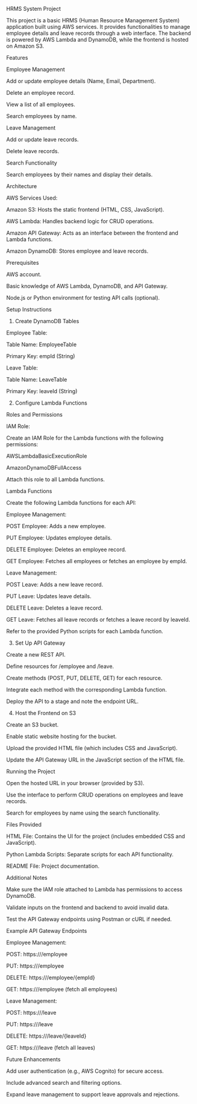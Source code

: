 HRMS System Project

This project is a basic HRMS (Human Resource Management System) application built using AWS services. It provides functionalities to manage employee details and leave records through a web interface. The backend is powered by AWS Lambda and DynamoDB, while the frontend is hosted on Amazon S3.

Features

Employee Management

Add or update employee details (Name, Email, Department).

Delete an employee record.

View a list of all employees.

Search employees by name.

Leave Management

Add or update leave records.

Delete leave records.

Search Functionality

Search employees by their names and display their details.

Architecture

AWS Services Used:

Amazon S3: Hosts the static frontend (HTML, CSS, JavaScript).

AWS Lambda: Handles backend logic for CRUD operations.

Amazon API Gateway: Acts as an interface between the frontend and Lambda functions.

Amazon DynamoDB: Stores employee and leave records.

Prerequisites

AWS account.

Basic knowledge of AWS Lambda, DynamoDB, and API Gateway.

Node.js or Python environment for testing API calls (optional).

Setup Instructions

1. Create DynamoDB Tables

Employee Table:

Table Name: EmployeeTable

Primary Key: empId (String)

Leave Table:

Table Name: LeaveTable

Primary Key: leaveId (String)

2. Configure Lambda Functions

Roles and Permissions

IAM Role:

Create an IAM Role for the Lambda functions with the following permissions:

AWSLambdaBasicExecutionRole

AmazonDynamoDBFullAccess

Attach this role to all Lambda functions.

Lambda Functions

Create the following Lambda functions for each API:

Employee Management:

POST Employee: Adds a new employee.

PUT Employee: Updates employee details.

DELETE Employee: Deletes an employee record.

GET Employee: Fetches all employees or fetches an employee by empId.

Leave Management:

POST Leave: Adds a new leave record.

PUT Leave: Updates leave details.

DELETE Leave: Deletes a leave record.

GET Leave: Fetches all leave records or fetches a leave record by leaveId.

Refer to the provided Python scripts for each Lambda function.

3. Set Up API Gateway

Create a new REST API.

Define resources for /employee and /leave.

Create methods (POST, PUT, DELETE, GET) for each resource.

Integrate each method with the corresponding Lambda function.

Deploy the API to a stage and note the endpoint URL.

4. Host the Frontend on S3

Create an S3 bucket.

Enable static website hosting for the bucket.

Upload the provided HTML file (which includes CSS and JavaScript).

Update the API Gateway URL in the JavaScript section of the HTML file.

Running the Project

Open the hosted URL in your browser (provided by S3).

Use the interface to perform CRUD operations on employees and leave records.

Search for employees by name using the search functionality.

Files Provided

HTML File: Contains the UI for the project (includes embedded CSS and JavaScript).

Python Lambda Scripts: Separate scripts for each API functionality.

README File: Project documentation.

Additional Notes

Make sure the IAM role attached to Lambda has permissions to access DynamoDB.

Validate inputs on the frontend and backend to avoid invalid data.

Test the API Gateway endpoints using Postman or cURL if needed.

Example API Gateway Endpoints

Employee Management:

POST: https://<api-gateway-url>/employee

PUT: https://<api-gateway-url>/employee

DELETE: https://<api-gateway-url>/employee/{empId}

GET: https://<api-gateway-url>/employee (fetch all employees)

Leave Management:

POST: https://<api-gateway-url>/leave

PUT: https://<api-gateway-url>/leave

DELETE: https://<api-gateway-url>/leave/{leaveId}

GET: https://<api-gateway-url>/leave (fetch all leaves)

Future Enhancements

Add user authentication (e.g., AWS Cognito) for secure access.

Include advanced search and filtering options.

Expand leave management to support leave approvals and rejections.
